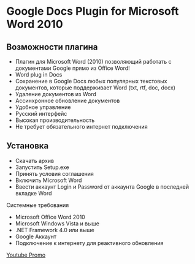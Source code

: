 # Google Docs Plugin for Microsoft Word 2010

## Возможности плагина
* Плагин для Microsoft Word (2010) позволяющий работать с документами Google прямо из Office Word!
* Word plug in Docs
* Сохранение в Google Docs любых популярных текстовых документов, которые поддерживает Word (txt, rtf, doc, docx)
* Удаление документов из Word
* Ассинхронное обновление документов
* Удобное управление
* Русский интерфейс
* Высокая производительность
* Не требует обязательного интернет подключения

## Установка
* Скачать архив
* Запустить Setup.exe
* Принять условия соглашения
* Включить Microsoft Word
* Ввести аккаунт Login и Password от аккаунта Google в последней вкладке Word

Системные требования
* Microsoft Office Word 2010
* Microsoft Windows Vista и выше
* .NET Framework 4.0 или выше
* Google Аккаунт 
* Подключение к интернету для реактивного обновления

[Youtube Promo](https://www.youtube.com/watch?v=xxt4ult65XI)
